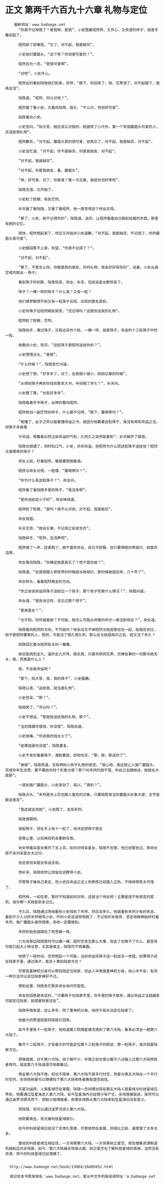 # 正文 第两千六百九十六章 礼物与定位
        最新网址：www.badaoge.net
          “你真不记得我了？是我呀，是我”，小史围着昭然转，又开心，又失望的样子，就差手舞足蹈了。
      
          昭然舔了舔嘴唇，“忘了，对不起，我是缺货”。
      
          小史拍打蘑菇头，“这个呢？你说很可爱的？”。
      
          昭然目光一亮，“是很可爱啊”。
      
          “对吧”，小史开心。
      
          昭然这时看到陆隐他们到来，欢呼，“殿下，你回来了，呀，花茶洒了，对不起殿下，我再去泡”。
      
          陆隐道，“昭然，你认识他？”。
      
          昭然看了看小史，又看向陆隐，摇头，“不认识，但他好可爱”。
      
          陆隐看向小史。
      
          小史苦闷，“陆大哥，她应该认识我的，她是除了小尺外，第一个夸我蘑菇头可爱的人，还送给我礼物”。
      
          昭然歉疚，“对不起，蘑菇头真的很可爱，但我忘了，对不起，我是缺货，对不起”。
      
          小史连忙道，“对不起，你不是缺货，你是我朋友，对不起”。
      
          “对不起，我是缺货”。
      
          “对不起，你是我朋友，看，蘑菇头”。
      
          “呀，好可爱，对了，你是谁？第一次见面，我给你泡杯茶吧”。
      
          陆隐无语，又开始了。
      
          小史眨了眨眼，有些茫然。
      
          补天看了看陆隐，又看了看昭然，他一直觉得这个侍女古怪。
      
          “算了，小史，她不记得你的”，陆隐道，说完，让昭然看看自己胸前挂着的东西，那里有她的记忆。
      
          很快，昭然想起来了，然后又开始对小史道歉，“对不起，我是缺货，不记得了，你的蘑菇头真可爱”。
      
          小史都回答不上来，失望，“你真不记得了？”。
      
          “对不起，对不起”。
      
          “算了，不管怎么样，你都是我的朋友，你的礼物，我会好好保存的”，说着，小史从凝空戒内取出--珠子。
      
          看到珠子的刹那，陆隐惊呆，命女，补天，包括采星女都惊呆了。
      
          珠子？一模一样的珠子？什么鬼？又有一粒？
      
          他们做梦都想不到又有一粒珠子出现，出现的莫名其妙。
      
          小史将珠子在昭然眼前晃悠，“还记得吗？这是你送我的礼物”。
      
          昭然眨了眨眼，茫然。
      
          陆隐抬手，接过珠子，又取出另外十粒，一模一样，就是珠子，命运的十三粒珠子中的一粒。
      
          他看向小史，惊诧，“这粒珠子是昭然送给你的？”。
      
          小史愣愣点头，“是啊”。
      
          “什么时候？”，陆隐急忙问道。
      
          小史想了想，“好多年了，对了，在我很小很小，刚刚记事的时候”。
      
          “从得到珠子再到你找到那本大书，中间隔了多久？”，补天问。
      
          小史算了算，“也有好多年”。
      
          陆隐看着手中珠子，出神的看向昭然。
      
          昭然依旧一副茫然的样子，什么都不记得，“殿下，要喝茶吗？”。
      
          “我懂了，此子之所以能看懂命运之书，就因为他戴着这粒珠子，虽没有修炼命运之法，但珠子本身属
      
          于命运，佩戴者必然沾染命运的气机，久而久之自然能看到”，补天解开了疑惑。
      
          陆隐也想通了，同时松口气，小史，并非命运，但昭然为什么把这粒珠子送给他？昭然又是哪来的珠子？
      
          命女上前，盯着昭然，像是要把她看透。
      
          昭然与命女对视，一脸懵，“要喝茶吗？”。
      
          “你为什么有这粒珠子？”，命女问。
      
          昭然看了看陆隐手里的珠子，“我没有啊”。
      
          “是你送给这小子的”，命女继续道。
      
          昭然眨了眨眼，“是吗？我不认识他，对不起，我是缺货”。
      
          命女挑眉。
      
          补天无奈，“她会忘事，不记得之前发生的”。
      
          陆隐挥手，“昭然，去泡茶吧”。
      
          昭然哦了一声，赶紧跑了，她不喜欢命女，目光不舒服，但只要喝她的茶就行，她喜欢泡茶。
      
          命女看向陆隐，“你确定她是真忘了？而不是伪装？”。
      
          陆隐道，“在我刚踏入修炼界的时候就与她相识，那时候她就这样，几十年了”。
      
          命女转头，看着昭然离去的方向。
      
          “你之前说命运将珠子送给过一个孩子，那个孩子究竟什么情况？”，陆隐问道。
      
          命女道，“我告诉过你，没见过那个孩子”。
      
          “是男是女？”。
      
          “也不知，你怀疑是她？不可能，她怎么可能从师尊的年代一直活到现在？”，命女道。
      
          陆隐看向昭然的方向，不可能吗？他永远忘不掉昭然与枯祖曾经在一起，枯祖还说过，他不是昭然要等的人，昭然，可是活了很久很久的，那么在与枯祖相识之前，她又活了多久？
      
          陆隐回忆着与昭然有关的一幕幕。
      
          她总能找到玄九，逼的玄九开骂，她天真，只喜欢研究花茶，仿佛俗事的一切都与她无关，她，究竟是什么人？
      
          她，不会是命运吧？
      
          “那个，陆大哥，我，我的珠子”，小史腼腆。
      
          陆隐认真，“送给我，就当是礼物”。
      
          小史惊呆，“啊？”。
      
          陆隐笑了，“可以吗？”。
      
          小史不想送，“那是她送给我的礼物，那个”。
      
          “当初我跟你借钱，你没借”，陆隐说道。
      
          小史抿嘴，“你说我的钱太少了”。
      
          “结果就是你没借”，陆隐重复。
      
          小史不舍的看着珠子，满脸委屈，却咬咬牙，“那，那，那送你了”。
      
          “谢谢”，陆隐笑道，总有种抢小孩子礼物的感觉，“放心吧，我这就让人推广蘑菇头，完成你毕生志愿，要不要给你找个形象大使？那个叫禾然的就不错，你自己去跟她谈，她就在大鼎那”。
      
          一提到推广蘑菇头，小史来劲了，高兴，“真的？”。
      
          陆隐点头，“禾然是天上宗无数人喜欢的对象，只要她愿意当你蘑菇头形象大使，全宇宙都会普及”。
      
          “我这就去找她”，小史跑了，去找禾然。
      
          陆隐很期待。
      
          收起珠子，现在手上有十一粒了，他决定把珠子放在
      
          至尊山里，以后再找机会重新存放。
      
          命女带着采星女离开了天上宗，如何对待采星女，陆隐不去管，他已经警告过，那命女就不会对采星女太过分。
      
          他总感觉采星女有话没说。
      
          而补天，陆隐依然让他留在这教导小史。
      
          尽管珠子被自己拿走，但小史在命运之法上的修炼已经踏入正轨，不继续修炼太可惜了。
      
          昭然嘛，一如往常，暂时不知道如何对待，还是当个侍女吧！主要是找不到改变的契机，或许哪一天她能恢复记忆。
      
          不久后，陆隐通过场域看到小史找到了禾然，然后没多久，他就看到禾然少有的失态，看到不少人讨好禾然喝骂小史，吓的小史连滚带爬跑了，不过他并未放弃，坚定地眼神始终盯着禾然，推广蘑菇头虽然很难，但他一定要做到。
      
          禾然的脸色就跟吃了死苍蝇一样。
      
          六方会那边陆隐暂时可以缓一缓，超时空发生那么大事，他去了也做不了什么，甚至有可能引起大人物注意，尤其是维主，陆隐可不想暴露。
      
          他想了一段时间，忽然想起一个可能，当初命运将珠子送一粒给天一老祖，如果珠子还在陆家手里，通过珠子，能否卜算到陆家方位？
      
          尽管有夏神机分身可以帮陆隐定位陆家，但此人毕竟是夏神机分身，他心中不安，有另一种方法可以定位陆家再好不过。
      
          想到这里，陆隐急忙联系命女询问可能性。
      
          命女的回答是肯定的，“只要珠子在陆家手里，你手里的珠子越多，通过命运之法就越有可能定位陆家，前提是陆家还在”。
      
          陆隐呼吸急促，这么多年，除了夏神机分身，他终于有办法定位陆家了。
      
          他最大的愿望就是将陆隐引回来。
      
          如今手里有十一粒珠子，他知道第三院摘星楼流落到了第六大陆，看来必须去一趟第六大陆了。
      
          集齐十二粒珠子，才有最大的可能定位第十三粒珠子的踪迹，那一粒珠子，或许就是陆家方位。
      
          想做就做，对于第六大陆，他了解不少，毕竟之前也曾以骰子六点融入过第六大陆修炼者体内，就连第六大陆道源宗他都看过。
      
          想去第六大陆不难，却也不简单，第六大陆不是平行时空，而是与第五大陆在一个平行时空内，否则他倒是可以随便找个第六大陆修炼者撕裂虚空前往。
      
          天星功运转，人类星域尽在掌握，陆隐一念间便出现在第五大陆人类星域与科技星域交界处，他要通过坠星海进入第六大陆，如今坠星海内已经很少有尸王，永恒族被驱逐，虽然可以通过迷罗河顺流而下，但缺少祖境强者，即便永恒族从第六大陆来到坠星海也没有意义。
      
          而陆隐，则可以通过迷罗河进入第六大陆。
      
          他刚要离去，目光被科技星域吸引。
      
          如今的科技星域已经没了实体化思维，尽管依然在发展，但相比之前，速度慢了太多太多。
      
          曾经的科技星域互相征伐，一方背靠第六大陆，一方背靠树之星空，疯狂搜集资源制造机械蚁应对永恒族，如今，第六大陆被永恒族占据，树之星空也了解科技星域的真相，当然没有资源，而今的科技星域已经落魄了。
      
      
      http://www.badaoge.net/book/13084/26405652.html
      
      请记住本书首发域名：www.badaoge.net。笔尖中文手机版阅读网址：m.badaoge.net